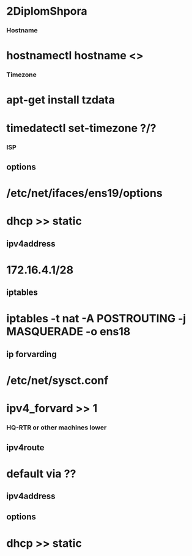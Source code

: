# 2DiplomShpora

### Hostname
# hostnamectl hostname <>

### Timezone
# apt-get install tzdata
# timedatectl set-timezone ?/?

### ISP
## options
# /etc/net/ifaces/ens19/options
# dhcp >> static
## ipv4address
# 172.16.4.1/28
## iptables
# iptables -t nat -A POSTROUTING -j MASQUERADE -o ens18
## ip forvarding
# /etc/net/sysct.conf
# ipv4_forvard >> 1

### HQ-RTR or other machines lower
## ipv4route
# default via ??
## ipv4address
## options
# dhcp >> static 
